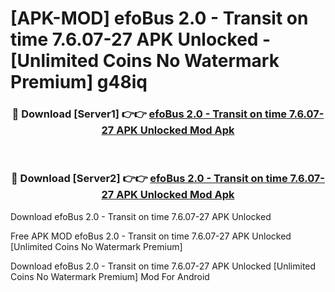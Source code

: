 # [APK-MOD] efoBus 2.0 - Transit on time 7.6.07-27 APK Unlocked - [Unlimited Coins No Watermark Premium] g48iq



<div align="center">
<h3>🔴 Download [Server1] 👉👉 <a href="https://momento.my/?title=efoBus_2.0_-_Transit_on_time_7.6.07-27_APK_Unlocked">efoBus 2.0 - Transit on time 7.6.07-27 APK Unlocked Mod Apk</a></h3><br>

<h3>🔴 Download [Server2] 👉👉 <a href="https://momento.my/?title=efoBus_2.0_-_Transit_on_time_7.6.07-27_APK_Unlocked">efoBus 2.0 - Transit on time 7.6.07-27 APK Unlocked Mod Apk</a></h3>
</div>



Download efoBus 2.0 - Transit on time 7.6.07-27 APK Unlocked 

Free APK MOD efoBus 2.0 - Transit on time 7.6.07-27 APK Unlocked [Unlimited Coins No Watermark Premium]

Download efoBus 2.0 - Transit on time 7.6.07-27 APK Unlocked [Unlimited Coins No Watermark Premium] Mod For Android
